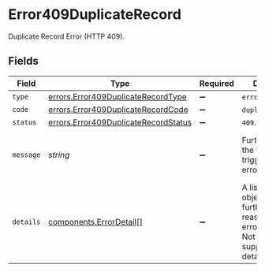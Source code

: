 # Error409DuplicateRecord

Duplicate Record Error (HTTP 409).


## Fields

| Field                                                                                                         | Type                                                                                                          | Required                                                                                                      | Description                                                                                                   | Example                                                                                                       |
| ------------------------------------------------------------------------------------------------------------- | ------------------------------------------------------------------------------------------------------------- | ------------------------------------------------------------------------------------------------------------- | ------------------------------------------------------------------------------------------------------------- | ------------------------------------------------------------------------------------------------------------- |
| `type`                                                                                                        | [errors.Error409DuplicateRecordType](../../models/errors/error409duplicaterecordtype.md)                      | :heavy_minus_sign:                                                                                            | `error`.                                                                                                      | error                                                                                                         |
| `code`                                                                                                        | [errors.Error409DuplicateRecordCode](../../models/errors/error409duplicaterecordcode.md)                      | :heavy_minus_sign:                                                                                            | `duplicate_record`.                                                                                           | duplicate_record                                                                                              |
| `status`                                                                                                      | [errors.Error409DuplicateRecordStatus](../../models/errors/error409duplicaterecordstatus.md)                  | :heavy_minus_sign:                                                                                            | `409`.                                                                                                        | 409                                                                                                           |
| `message`                                                                                                     | *string*                                                                                                      | :heavy_minus_sign:                                                                                            | Further details on the field that triggered the error.                                                        | A duplicate record exists with this external_identifier value                                                 |
| `details`                                                                                                     | [components.ErrorDetail](../../models/components/errordetail.md)[]                                            | :heavy_minus_sign:                                                                                            | A list of detail objects that further clarify the reason for the error.<br/>Not every error supports more detail. | []                                                                                                            |
